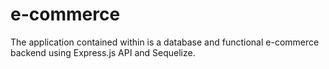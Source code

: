 # e-commerce
The application contained within is a database and functional e-commerce backend using Express.js API and Sequelize.
